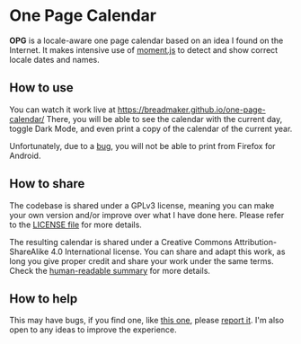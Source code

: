 # One Page Calendar

**OPG** is a locale-aware one page calendar based on an idea I found on the
Internet. It makes intensive use of [moment.js](https://momentjs.com/) to detect
and show correct locale dates and names.

## How to use

You can watch it work live at https://breadmaker.github.io/one-page-calendar/
There, you will be able to see the calendar with the current day, toggle Dark
Mode, and even print a copy of the calendar of the current year.

Unfortunately, due to a [bug](https://bugzilla.mozilla.org/show_bug.cgi?id=1247609),
you will not be able to print from Firefox for Android.

## How to share

The codebase is shared under a GPLv3 license, meaning you can make your own
version and/or improve over what I have done here. Please refer to the
[LICENSE file](https://github.com/BreadMaker/one-page-calendar/blob/master/LICENSE)
for more details.

The resulting calendar is shared under a Creative Commons Attribution-ShareAlike
4.0 International license. You can share and adapt this work, as long you give
proper credit and share your work under the same terms. Check the
[human-readable summary](https://creativecommons.org/licenses/by-sa/4.0/) for
more details.

## How to help

This may have bugs, if you find one, like
[this one](https://github.com/BreadMaker/one-page-calendar/issues/3), please
[report it](https://github.com/BreadMaker/one-page-calendar/issues/new). I'm
also open to any ideas to improve the experience.
